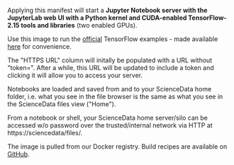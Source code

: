 Applying this manifest will start a **Jupyter Notebook server with the JupyterLab web UI with a Python kernel and CUDA-enabled TensorFlow-2.15 tools and libraries** (two enabled GPUs).

Use this image to run the <a href="https://www.tensorflow.org/tutorials">official</a> TensorFlow examples - made available <a href="https://sciencenotebooks.dk/urls/sciencedata.dk/public/e282734bb53e03090b22d6d0439960ef/?base_name=TensorFlow">here</a> for convenience.

The "HTTPS URL" column will initally be populated with a URL without "token=". After a while, this URL will be updated to include a token and clicking it will allow you to access your server.

Notebooks are loaded and saved from and to your ScienceData home folder, i.e. what you see in the file browser is the same as what you see in the ScienceData files view ("Home").

From a notebook or shell, your ScienceData  home server/silo can be accessed w/o password over the trusted/internal network via HTTP at https&colon;//sciencedata/files/.

The image is pulled from our Docker registry. Build recipes are available on [GitHub](https://github.com/deic-dk/sciencedata_images).

